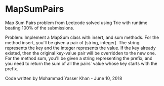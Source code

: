 # MapSumPairs
Map Sum Pairs problem from Leetcode solved using Trie with runtime beating 100% of the submissions.

Problem: Implement a MapSum class with insert, and sum methods. For the method insert, you'll be given a pair of (string, integer). The string represents the key and the integer represents the value. If the key already existed, then the original key-value pair will be overridden to the new one. For the method sum, you'll be given a string representing the prefix, and you need to return the sum of all the pairs' value whose key starts with the prefix.

Code written by Mohammad Yasser Khan - June 10, 2018
